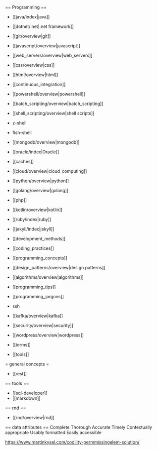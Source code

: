 == Programming ==
* [[java/index|java]]
* [[dotnet/.net|.net framework]]

* [[git/overview|git]]

* [[javascript/overview|javascript]]
* [[web_servers/overview|web_servers]]
* [[css/overview|css]]
* [[html/overview|html]]

* [[continuous_integration]]
* [[powershell/overview|powershell]]
* [[batch_scripting/overview|batch_scripting]]
* [[shell_scripting/overview|shell scripts]]
* z-shell
* fish-shell

* [[mongodb/overview|mongodb]]
* [[oracle/index|Oracle]]
* [[caches]]

* [[cloud/overview|cloud_computing]]

* [[python/overview|python]]
* [[golang/overview|golang]]
* [[php]]
* [[kotlin/overview|kotlin]]
* [[ruby/index|ruby]]

* [[jekyll/index|jekyll]]

* [[development_methods]]
* [[coding_practices]]
* [[programming_concepts]]
* [[design_patterns/overview|design patterns]]
* [[algorithms/overview|algorithms]]
* [[programming_tips]]
* [[programming_jargons]]

* ssh
* [[kafka/overview|kafka]]
* [[security/overview|security]]
* [[wordpress/overview|wordpress]]
* [[terms]]

* [[tools]]

= general concepts =
* [[rest]]


== tools ==
* [[sql-developer]]
* [[markdown]]

== rnd ==
* [[rnd/overview|rnd]]

== data attributes ==
Complete
Thorough
Accurate
Timely
Contextually appropriate
Usably formatted
Easily accessible

https://www.martinkysel.com/codility-permmissingelem-solution/
